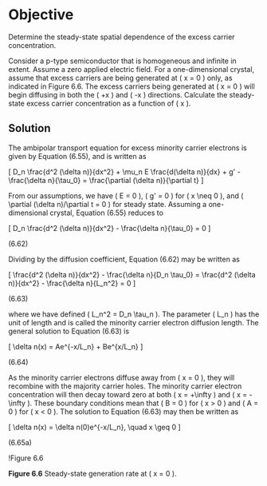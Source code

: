# Objective

Determine the steady-state spatial dependence of the excess carrier concentration.

Consider a p-type semiconductor that is homogeneous and infinite in extent. Assume a zero applied electric field. For a one-dimensional crystal, assume that excess carriers are being generated at \( x = 0 \) only, as indicated in Figure 6.6. The excess carriers being generated at \( x = 0 \) will begin diffusing in both the \( +x \) and \( -x \) directions. Calculate the steady-state excess carrier concentration as a function of \( x \).

## Solution

The ambipolar transport equation for excess minority carrier electrons is given by Equation (6.55), and is written as

\[
D_n \frac{d^2 (\delta n)}{dx^2} + \mu_n E \frac{d(\delta n)}{dx} + g' - \frac{\delta n}{\tau_0} = \frac{\partial (\delta n)}{\partial t}
\]

From our assumptions, we have \( E = 0 \), \( g' = 0 \) for \( x \neq 0 \), and \( \partial (\delta n)/\partial t = 0 \) for steady state. Assuming a one-dimensional crystal, Equation (6.55) reduces to

\[
D_n \frac{d^2 (\delta n)}{dx^2} - \frac{\delta n}{\tau_0} = 0
\]

(6.62)

Dividing by the diffusion coefficient, Equation (6.62) may be written as

\[
\frac{d^2 (\delta n)}{dx^2} - \frac{\delta n}{D_n \tau_0} = \frac{d^2 (\delta n)}{dx^2} - \frac{\delta n}{L_n^2} = 0
\]

(6.63)

where we have defined \( L_n^2 = D_n \tau_n \). The parameter \( L_n \) has the unit of length and is called the minority carrier electron diffusion length. The general solution to Equation (6.63) is

\[
\delta n(x) = Ae^{-x/L_n} + Be^{x/L_n}
\]

(6.64)

As the minority carrier electrons diffuse away from \( x = 0 \), they will recombine with the majority carrier holes. The minority carrier electron concentration will then decay toward zero at both \( x = +\infty \) and \( x = -\infty \). These boundary conditions mean that \( B = 0 \) for \( x > 0 \) and \( A = 0 \) for \( x < 0 \). The solution to Equation (6.63) may then be written as

\[
\delta n(x) = \delta n(0)e^{-x/L_n}, \quad x \geq 0
\]

(6.65a)

!Figure 6.6

**Figure 6.6** Steady-state generation rate at \( x = 0 \).